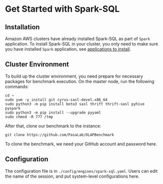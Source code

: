 # Get Started with Spark-SQL
## Installation
Amazon AWS clusters have already installed Spark-SQL as part of `Spark` application. To install Spark-SQL in your cluster, you only need to make sure you have installed `Spark` application, see [applications to install](./how-to-configure-instances-of-a-cluster.md).

## Cluster Environment
To build up the cluster environment, you need prepare for necessary packages for benchmark execution. On the master node, run the following commands:
```shell
cd ~
sudo yum -y install git cyrus-sasl-devel.x86_64
sudo python3 -m pip install boto3 sasl thrift thrift-sasl pyhive pyspark
sudo python3 -m pip install --upgrade pyyaml
sudo chmod -R 777 /tmp
```

After that, clone our benchmark to the instance:
```shell
git clone https://github.com/PasaLab/OLAPBenchmark
```
To clone the benchmark, we need your GitHub account and password here.

## Configuration
The configuration file is in `./config/engines/spark-sql.yaml`. Users can edit the name of the session, and put system-level configurations here.